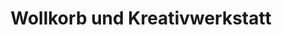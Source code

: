 ---
title: "Wollkorb und Kreativwerkstatt"
url: /neustadt-an-der-weinstrasse/wollkorb-und-kreativwerkstatt/
shop: Nähzubehör
---